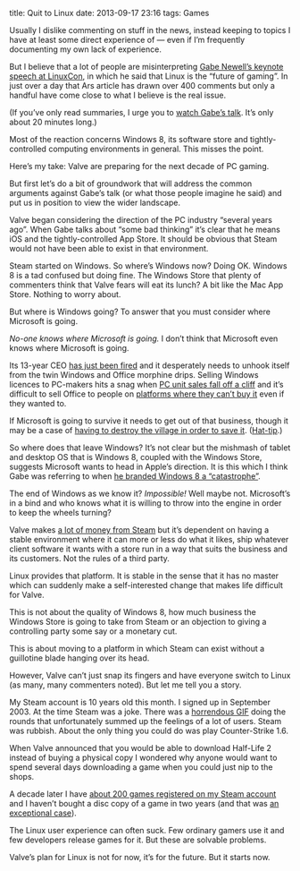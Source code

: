 title: Quit to Linux
date: 2013-09-17 23:16
tags: Games

Usually I dislike commenting on stuff in the news, instead keeping to topics I have at least some direct experience of — even if I’m frequently documenting my own lack of experience.

But I believe that a lot of people are misinterpreting [Gabe Newell’s keynote speech at LinuxCon][gaben], in which he said that Linux is the “future of gaming”. In just over a day that Ars article has drawn over 400 comments but only a handful have come close to what I believe is the real issue.

[gaben]: http://arstechnica.com/gaming/2013/09/gabe-newell-linux-is-the-future-of-gaming-new-hardware-coming-soon/

(If you’ve only read summaries, I urge you to [watch Gabe’s talk][gabevid]. It’s only about 20 minutes long.)

[gabevid]: https://www.youtube.com/watch?v=Gzn6E2m3otg

Most of the reaction concerns Windows 8, its software store and tightly-controlled computing environments in general. This misses the point.

Here’s my take: Valve are preparing for the next decade of PC gaming.

But first let’s do a bit of groundwork that will address the common arguments against Gabe’s talk (or what those people imagine he said) and put us in position to view the wider landscape.

Valve began considering the direction of the PC industry “several years ago”. When Gabe talks about “some bad thinking” it’s clear that he means iOS and the tightly-controlled App Store. It should be obvious that Steam would not have been able to exist in that environment.

Steam started on Windows. So where’s Windows now? Doing OK. Windows 8 is a tad confused but doing fine. The Windows Store that plenty of commenters think that Valve fears will eat its lunch? A bit like the Mac App Store. Nothing to worry about.

But where is Windows going? To answer that you must consider where Microsoft is going.

*No-one knows where Microsoft is going.* I don’t think that Microsoft even knows where Microsoft is going.

Its 13-year CEO [has just been fired][balmer] and it desperately needs to unhook itself from the twin Windows and Office morphine drips. Selling Windows licences to PC-makers hits a snag when [PC unit sales fall off a cliff][pcsales] and it’s difficult to sell Office to people on [platforms where they can’t buy it][share] even if they wanted to.

[balmer]: http://www.microsoft.com/en-us/news/press/2013/aug13/08-23statementpr.aspx
[pcsales]: http://arstechnica.com/business/2013/07/five-consecutive-quarters-of-sliding-pc-sales-mark-a-new-industry-record/
[share]: http://www.asymco.com/2013/06/03/forecasting-windows-market-share/

If Microsoft is going to survive it needs to get out of that business, though it may be a case of [having to destroy the village in order to save it][bentre]. ([Hat-tip][atp].)

[bentre]: https://en.wikipedia.org/wiki/Bến_Tre#Vietnam_War
[atp]: http://atp.fm/episodes/28-the-pit-of-irrelevance

So where does that leave Windows? It’s not clear but the mishmash of tablet and desktop OS that is Windows 8, coupled with the Windows Store, suggests Microsoft wants to head in Apple’s direction. It is this which I think Gabe was referring to when [he branded Windows 8 a “catastrophe”][catas].

[catas]: http://arstechnica.com/gaming/2012/07/steams-newell-windows-8-catastrophe-driving-valve-to-embrace-linux/

The end of Windows as we know it? *Impossible!* Well maybe not. Microsoft’s in a bind and who knows what it is willing to throw into the engine in order to keep the wheels turning?

Valve makes [a lot of money from Steam][steamcash] but it’s dependent on having a stable environment where it can more or less do what it likes, ship whatever client software it wants with a store run in a way that suits the business and its customers. Not the rules of a third party.

[steamcash]: http://www.forbes.com/sites/oliverchiang/2011/02/15/valve-and-steam-worth-billions/

Linux provides that platform. It is stable in the sense that it has no master which can suddenly make a self-interested change that makes life difficult for Valve.

This is not about the quality of Windows 8, how much business the Windows Store is going to take from Steam or an objection to giving a controlling party some say or a monetary cut.

This is about moving to a platform in which Steam can exist without a guillotine blade hanging over its head.

However, Valve can’t just snap its fingers and have everyone switch to Linux (as many, many commenters noted). But let me tell you a story.

My Steam account is 10 years old this month. I signed up in September 2003. At the time Steam was a joke. There was a [horrendous GIF][gif] doing the rounds that unfortunately summed up the feelings of a lot of users. Steam was rubbish. About the only thing you could do was play Counter-Strike 1.6.

When Valve announced that you would be able to download Half-Life 2 instead of buying a physical copy I wondered why anyone would want to spend several days downloading a game when you could just nip to the shops.

[gif]: http://img.robjwells.com/posts/2013-09-17_steam.gif

A decade later I have [about 200 games registered on my Steam account][steamacc] and I haven’t bought a disc copy of a game in two years (and that was [an exceptional case][dxhr]).

[steamacc]: http://steamcommunity.com/id/robjwells/games?tab=all
[dxhr]: http://www.deusex.com/augmented

The Linux user experience can often suck. Few ordinary gamers use it and few developers release games for it. But these are solvable problems.

Valve’s plan for Linux is not for now, it’s for the future. But it starts now.
